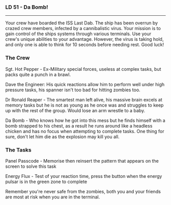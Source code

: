 ### LD 51 - Da Bomb!

----

Your crew have boarded the ISS Last Dab. The ship has been overrun by crazed crew members, infected by a cannibalistic virus. Your mission is to gain control of the ships systems through various terminals. Use your crew's unique abilities to your advantage. However, the virus is taking hold, and only one is able to think for 10 seconds before needing rest. Good luck!

### The Crew

Sgt. Hot Pepper - Ex-Military special forces, useless at complex tasks, but packs quite a punch in a brawl.

Dave the Engineer: His quick reactions allow him to perform well under high pressure tasks, his spanner isn't too bad for hitting zombies too.

Dr Ronald Reaper - The smartest man left alive, his massive brain excels at memory tasks
but he is not as young as he once was and struggles to keep up with the rest of the group.
Would lose an arm wrestle to a baby.

Da Bomb - Who knows how he got into this mess but he finds himself with a bomb strapped to his chest,
as a result he runs around like a headless chicken and has no focus when attempting to complete tasks.
One thing for sure, don't let him die as the explosion may kill you all.

### The Tasks
Panel Passcode - Memorise then reinsert the pattern that appears on the screen to solve this task

Energy Flux - Test of your reaction time, press the button when the energy pulsar is in the green zone to complete


Remember you're never safe from the zombies, both you and your friends are most at risk when you are in the terminal.

